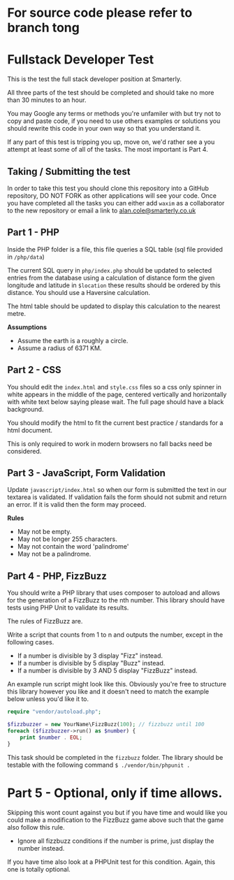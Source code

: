 
# For source code please refer to branch tong

# Fullstack Developer Test
This is the test the full stack developer position at Smarterly.

All three parts of the test should be completed and should take no more than 30 minutes to an hour.

You may Google any terms or methods you're unfamiler with but try not to copy and paste code, if you need to use others examples or solutions you should rewrite this code in your own way so that you understand it. 

If any part of this test is tripping you up, move on, we'd rather see a you attempt at least some of all of the tasks. The most important is Part 4.

## Taking / Submitting the test
In order to take this test you should clone this repository into a GitHub repository, DO NOT FORK as other applications will see your code. Once you have completed all the tasks you can either add `waxim` as a collaborator to the new repository or email a link to alan.cole@smarterly.co.uk

## Part 1 - PHP
Inside the PHP folder is a file, this file queries a SQL table (sql file provided in `/php/data`)

The current SQL query in `php/index.php` should be updated to selected entries from the database using a calculation of distance form the given longitude and latitude in `$location` these results should be ordered by this distance. You should use a Haversine calculation.

The html table should be updated to display this calculation to the nearest metre.

__Assumptions__
- Assume the earth is a roughly a circle.
- Assume a radius of 6371 KM.

## Part 2 - CSS
You should edit the `index.html` and `style.css` files so a css only spinner in white appears in the middle of the page, centered vertically and horizontally with white text below saying please wait. The full page should have a black background.

You should modify the html to fit the current best practice / standards for a html document.

This is only required to work in modern browsers no fall backs need be considered.

## Part 3 - JavaScript, Form Validation
Update `javascript/index.html` so when our form is submitted the text in our textarea is validated. If validation fails the form should not submit and return an error. If it is valid then the form may proceed.

__Rules__
- May not be empty.
- May not be longer 255 characters.
- May not contain the word 'palindrome'
- May not be a palindrome.

## Part 4 - PHP, FizzBuzz
You should write a PHP library that uses composer to autoload and allows for the generation of a FizzBuzz to the nth number. This library should have  tests using PHP Unit to validate its results.

The rules of FizzBuzz are.

Write a script that counts from 1 to n and outputs the number, except in the following cases.

- If a number is divisible by 3 display "Fizz" instead.
- If a number is divisible by 5 display "Buzz" instead.
- If a number is divisible by 3 AND 5 display "FizzBuzz" instead.

An example run script might look like this. Obviously you're free to structure this library however you like and it doesn't need to match the example below unless you'd like it to.

```php
require "vendor/autoload.php";

$fizzbuzzer = new YourName\FizzBuzz(100); // fizzbuzz until 100
foreach ($fizzbuzzer->run() as $number) {
    print $number . EOL;
}
```

This task should be completed in the `fizzbuzz` folder. The library should be testable with the following command `$ ./vendor/bin/phpunit .`

# Part 5 - Optional, only if time allows.
Skipping this wont count against you but if you have time and would like you could make a modification to the FizzBuzz game above such that the game also follow this rule. 

- Ignore all fizzbuzz conditions if the number is prime, just display the number instead.

If you have time also look at a PHPUnit test for this condition. Again, this one is totally optional.
